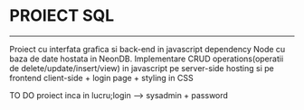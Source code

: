 # PROIECT SQL
---
Proiect cu interfata grafica si back-end in javascript dependency Node cu baza de date hostata in NeonDB.
Implementare CRUD operations(operatii de delete/update/insert/view) in javascript pe server-side hosting si pe frontend client-side + login page + styling in CSS 

TO DO proiect inca in lucru;login --> sysadmin + password
